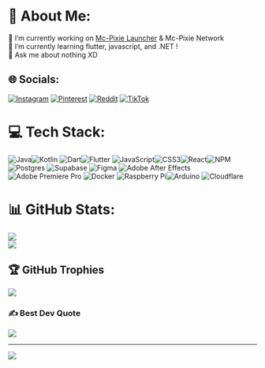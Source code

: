 # 💫 About Me:
🔭 I’m currently working on [Mc-Pixie Launcher](https://github.com/Mc-Pixie-Team/Mc-Pixie-Launcher-4) & Mc-Pixie Network<br>🌱 I’m currently learning flutter, javascript, and .NET !<br>💬 Ask me about nothing XD<br>


## 🌐 Socials:
[![Instagram](https://img.shields.io/badge/Instagram-%23E4405F.svg?logo=Instagram&logoColor=white)](https://www.instagram.com/joshigaming_fur/) [![Pinterest](https://img.shields.io/badge/Pinterest-%23E60023.svg?logo=Pinterest&logoColor=white)](https://pinterest.com/joshiGaming) [![Reddit](https://img.shields.io/badge/Reddit-%23FF4500.svg?logo=Reddit&logoColor=white)](https://reddit.com/user/joshiGaming) [![TikTok](https://img.shields.io/badge/TikTok-%23000000.svg?logo=TikTok&logoColor=white)](https://tiktok.com/@joshiGaming) 

# 💻 Tech Stack:
![Java](https://img.shields.io/badge/java-%23ED8B00.svg?style=for-the-badge&logo=java&logoColor=white)![Kotlin](https://img.shields.io/badge/kotlin-%230095D5.svg?style=for-the-badge&logo=kotlin&logoColor=white) ![Dart](https://img.shields.io/badge/dart-%230175C2.svg?style=for-the-badge&logo=dart&logoColor=white)![Flutter](https://img.shields.io/badge/Flutter-%2302569B.svg?style=for-the-badge&logo=Flutter&logoColor=white) ![JavaScript](https://img.shields.io/badge/javascript-%23323330.svg?style=for-the-badge&logo=javascript&logoColor=%23F7DF1E)![CSS3](https://img.shields.io/badge/css3-%231572B6.svg?style=for-the-badge&logo=css3&logoColor=white)![React](https://img.shields.io/badge/react-%2320232a.svg?style=for-the-badge&logo=react&logoColor=%2361DAFB)![NPM](https://img.shields.io/badge/NPM-%23000000.svg?style=for-the-badge&logo=npm&logoColor=white) ![Postgres](https://img.shields.io/badge/postgres-%23316192.svg?style=for-the-badge&logo=postgresql&logoColor=white) ![Supabase](https://img.shields.io/badge/Supabase-3ECF8E?style=for-the-badge&logo=supabase&logoColor=white) 	![Figma](https://img.shields.io/badge/figma-%23F24E1E.svg?style=for-the-badge&logo=figma&logoColor=white) ![Adobe After Effects](https://img.shields.io/badge/Adobe%20After%20Effects-9999FF.svg?style=for-the-badge&logo=Adobe%20After%20Effects&logoColor=white)![Adobe Premiere Pro](https://img.shields.io/badge/Adobe%20Premiere%20Pro-9999FF.svg?style=for-the-badge&logo=Adobe%20Premiere%20Pro&logoColor=white) ![Docker](https://img.shields.io/badge/docker-%230db7ed.svg?style=for-the-badge&logo=docker&logoColor=white) ![Raspberry Pi](https://img.shields.io/badge/-RaspberryPi-C51A4A?style=for-the-badge&logo=Raspberry-Pi)![Arduino](https://img.shields.io/badge/-Arduino-00979D?style=for-the-badge&logo=Arduino&logoColor=white) ![Cloudflare](https://img.shields.io/badge/Cloudflare-F38020?style=for-the-badge&logo=Cloudflare&logoColor=white)
# 📊 GitHub Stats:
![](https://github-readme-stats.vercel.app/api?username=joshiGaming&theme=dark&hide_border=false&include_all_commits=false&count_private=false)<br/>
![](https://github-readme-streak-stats.herokuapp.com/?user=joshiGaming&theme=dark&hide_border=false)<br/>

## 🏆 GitHub Trophies
![](https://github-profile-trophy.vercel.app/?username=joshiGaming&theme=monokai&no-frame=false&no-bg=true&margin-w=4)

### ✍️ Best Dev Quote
![](https://quotes-github-readme.vercel.app/api?type=horizontal&theme=dark)

---
[![](https://visitcount.itsvg.in/api?id=joshiGaming&icon=0&color=10)](https://visitcount.itsvg.in)
